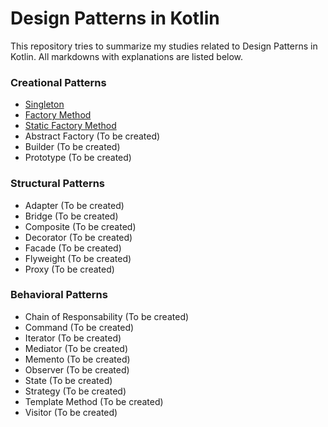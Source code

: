 # Design Patterns in Kotlin
This repository tries to summarize my studies related to Design Patterns in Kotlin. All markdowns with explanations are listed below.

### Creational Patterns

- [Singleton](patterns/singleton.md)
- [Factory Method](patterns/factory.md)
- [Static Factory Method](patterns/staticFactory.md)
- Abstract Factory (To be created)
- Builder (To be created)
- Prototype (To be created)

### Structural Patterns
- Adapter (To be created)
- Bridge (To be created)
- Composite (To be created)
- Decorator (To be created)
- Facade (To be created)
- Flyweight (To be created)
- Proxy (To be created)

### Behavioral Patterns
- Chain of Responsability (To be created)
- Command (To be created)
- Iterator (To be created)
- Mediator (To be created)
- Memento (To be created)
- Observer (To be created)
- State (To be created)
- Strategy (To be created)
- Template Method (To be created)
- Visitor (To be created)
